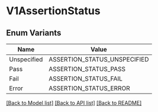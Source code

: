 # V1AssertionStatus

## Enum Variants

| Name | Value |
|---- | -----|
| Unspecified | ASSERTION_STATUS_UNSPECIFIED |
| Pass | ASSERTION_STATUS_PASS |
| Fail | ASSERTION_STATUS_FAIL |
| Error | ASSERTION_STATUS_ERROR |


[[Back to Model list]](../README.md#documentation-for-models) [[Back to API list]](../README.md#documentation-for-api-endpoints) [[Back to README]](../README.md)


